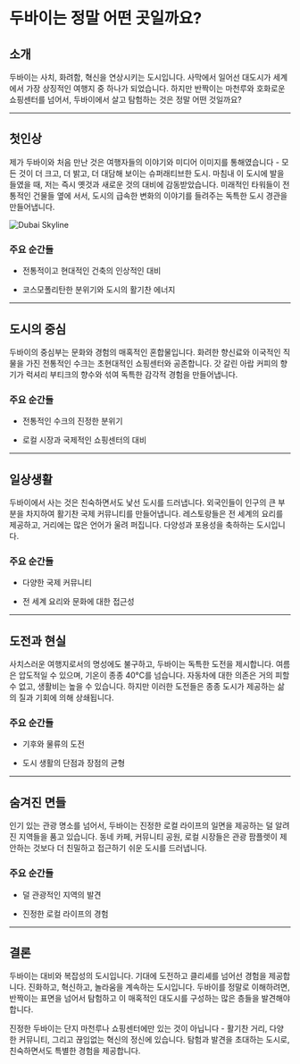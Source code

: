# 두바이는 정말 어떤 곳일까요?

## 소개

두바이는 사치, 화려함, 혁신을 연상시키는 도시입니다. 사막에서 일어선 대도시가 세계에서 가장 상징적인 여행지 중 하나가 되었습니다. 하지만 반짝이는 마천루와 호화로운 쇼핑센터를 넘어서, 두바이에서 살고 탐험하는 것은 정말 어떤 것일까요?

---

## 첫인상

제가 두바이와 처음 만난 것은 여행자들의 이야기와 미디어 이미지를 통해였습니다 - 모든 것이 더 크고, 더 밝고, 더 대담해 보이는 슈퍼래티브한 도시. 마침내 이 도시에 발을 들였을 때, 저는 즉시 옛것과 새로운 것의 대비에 감동받았습니다. 미래적인 타워들이 전통적인 건물들 옆에 서서, 도시의 급속한 변화의 이야기를 들려주는 독특한 도시 경관을 만들어냅니다.

![Dubai Skyline](https://twotrekkers.nyc3.cdn.digitaloceanspaces.com/media/multipart-uploads/Dubai_skyline.svg)

### 주요 순간들

- 전통적이고 현대적인 건축의 인상적인 대비

- 코스모폴리탄한 분위기와 도시의 활기찬 에너지

---

## 도시의 중심

두바이의 중심부는 문화와 경험의 매혹적인 혼합물입니다. 화려한 향신료와 이국적인 직물을 가진 전통적인 수크는 초현대적인 쇼핑센터와 공존합니다. 갓 갈린 아랍 커피의 향기가 럭셔리 부티크의 향수와 섞여 독특한 감각적 경험을 만들어냅니다.

### 주요 순간들

- 전통적인 수크의 진정한 분위기

- 로컬 시장과 국제적인 쇼핑센터의 대비

---

## 일상생활

두바이에서 사는 것은 친숙하면서도 낯선 도시를 드러냅니다. 외국인들이 인구의 큰 부분을 차지하여 활기찬 국제 커뮤니티를 만들어냅니다. 레스토랑들은 전 세계의 요리를 제공하고, 거리에는 많은 언어가 울려 퍼집니다. 다양성과 포용성을 축하하는 도시입니다.

### 주요 순간들

- 다양한 국제 커뮤니티

- 전 세계 요리와 문화에 대한 접근성

---

## 도전과 현실

사치스러운 여행지로서의 명성에도 불구하고, 두바이는 독특한 도전을 제시합니다. 여름은 압도적일 수 있으며, 기온이 종종 40°C를 넘습니다. 자동차에 대한 의존은 거의 피할 수 없고, 생활비는 높을 수 있습니다. 하지만 이러한 도전들은 종종 도시가 제공하는 삶의 질과 기회에 의해 상쇄됩니다.

### 주요 순간들

- 기후와 물류의 도전

- 도시 생활의 단점과 장점의 균형

---

## 숨겨진 면들

인기 있는 관광 명소를 넘어서, 두바이는 진정한 로컬 라이프의 일면을 제공하는 덜 알려진 지역들을 품고 있습니다. 동네 카페, 커뮤니티 공원, 로컬 시장들은 관광 팜플렛이 제안하는 것보다 더 친밀하고 접근하기 쉬운 도시를 드러냅니다.

### 주요 순간들

- 덜 관광적인 지역의 발견

- 진정한 로컬 라이프의 경험

---

## 결론

두바이는 대비와 복잡성의 도시입니다. 기대에 도전하고 클리셰를 넘어선 경험을 제공합니다. 진화하고, 혁신하고, 놀라움을 계속하는 도시입니다. 두바이를 정말로 이해하려면, 반짝이는 표면을 넘어서 탐험하고 이 매혹적인 대도시를 구성하는 많은 층들을 발견해야 합니다.

진정한 두바이는 단지 마천루나 쇼핑센터에만 있는 것이 아닙니다 - 활기찬 거리, 다양한 커뮤니티, 그리고 끊임없는 혁신의 정신에 있습니다. 탐험과 발견을 초대하는 도시로, 친숙하면서도 특별한 경험을 제공합니다.
